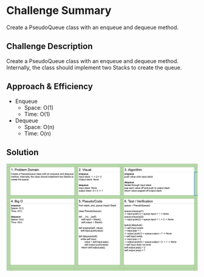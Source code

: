 # Challenge Summary

Create a PseudoQueue class with an enqueue and dequeue method.

## Challenge Description

Create a PseudoQueue class with an enqueue and dequeue method. Internally, the class should implement two Stacks to create the queue.

## Approach & Efficiency

- Enqueue
  - Space: O(1)
  - Time: O(1)
- Dequeue
  - Space: O(n)
  - Time: O(n)

## Solution

![Whiteboard Image](../../assets/challenge11.png)

